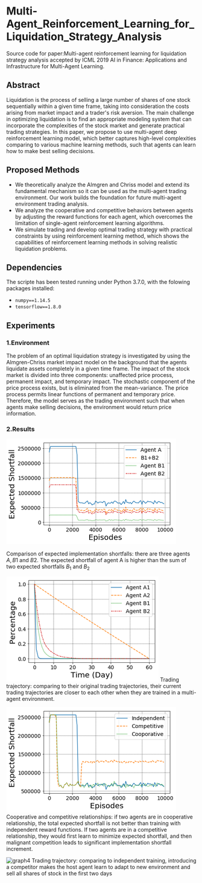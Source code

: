 # Multi-Agent_Reinforcement_Learning_for_Liquidation_Strategy_Analysis
Source code for paper:Multi-agent reinforcement learning for liquidation strategy analysis accepted by ICML 2019 AI in Finance: Applications and Infrastructure for Multi-Agent Learning.

## Abstract

Liquidation is the process of selling a large number of shares of one stock sequentially within a given time frame, taking into consideration the costs arising from market impact and a trader's risk aversion. The main challenge in optimizing liquidation is to find an appropriate modeling system that can incorporate the complexities of the stock market and generate practical trading strategies. In this paper, we propose to use multi-agent deep reinforcement learning model, which better captures high-level complexities comparing to various machine learning methods, such that agents can learn how to make best selling decisions. 

## Proposed Methods

* We theoretically analyze the Almgren and Chriss model and extend its fundamental mechanism so it can be used as the multi-agent trading environment. Our work builds the foundation for future multi-agent environment trading analysis. 
* We analyze the cooperative and competitive behaviors between agents by adjusting the reward functions for each agent, which overcomes the limitation of single-agent reinforcement learning algorithms. 
* We simulate trading and develop optimal trading strategy with practical constraints by using reinforcement learning method, which shows the capabilities of reinforcement learning methods in solving realistic liquidation problems.

## Dependencies

The scripte has been tested running under Python 3.7.0, with the folowing packages installed:

* `numpy==1.14.5`
* `tensorflow==1.8.0`

## Experiments

### 1.Environment

The problem of an optimal liquidation strategy is investigated by using the Almgren-Chriss market impact model on the background that the agents liquidate assets completely in a given time frame. The impact of the stock market is divided into three components: unaffected price process, permanent impact, and temporary impact. The stochastic component of the price process exists, but is eliminated from the mean-variance. The price process permits linear functions of permanent and temporary price. Therefore, the model serves as the trading environment such that when agents make selling decisions, the environment would return price information.

### 2.Results

![theorem1](img/Theorem1.png)

Comparison of expected implementation shortfalls: there are three agents $A, B1$ and $B2$. The expected shortfall of agent A is higher than the sum of two expected shortfalls $B_1$ and $B_2$

![theorem2](img/theorem2.png)
Trading trajectory: comparing to their original trading trajectories, their current trading trajectories are closer to each other when they are trained in a multi-agent environment.


![graph3](img/Competition_and_Cooporation.png)
Cooperative and competitive relationships: if two agents are in cooperative relationship, the total expected shortfall is not better than training with independent reward functions. If two agents are in a competitive relationship, they would first learn to minimize expected shortfall, and then malignant competition leads to significant implementation shortfall increment.


![graph4](img/Have_Competition.png)
Trading trajectory: comparing to independent training, introducing a competitor makes the host agent learn to adapt to new environment and sell all shares of stock in the first two days
